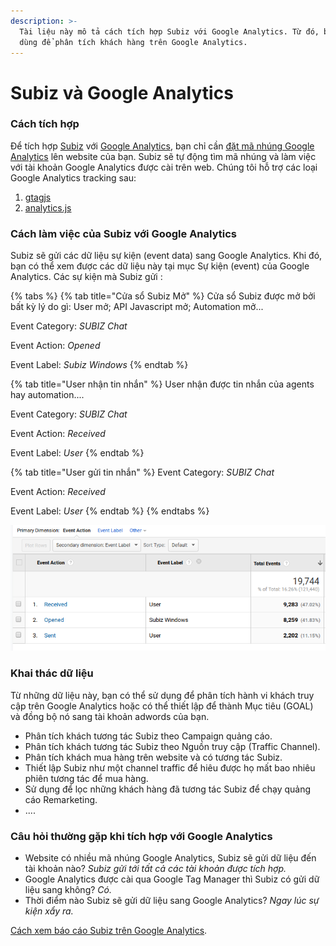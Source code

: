 ```yaml
---
description: >-
  Tài liệu này mô tả cách tích hợp Subiz với Google Analytics. Từ đó, bạn có thể
  dùng để phân tích khách hàng trên Google Analytics.
---
```


# Subiz và Google Analytics

### Cách tích hợp

Để tích hợp [Subiz](https://subiz.com) với [Google Analytics](https://analytics.google.com/analytics/web/), bạn chỉ cần [đặt mã nhúng Google Analytics](https://developers.google.com/analytics/devguides/collection/) lên website của bạn. Subiz sẽ tự động tìm mã nhúng và làm việc với tài khoản Google Analytics được cài trên web.  Chúng tôi hỗ trợ các loại Google Analytics tracking sau: 

1. [gtagjs](https://developers.google.com/analytics/devguides/collection/gtagjs/)
2. [analytics.js](https://developers.google.com/analytics/devguides/collection/analyticsjs/)

### Cách làm việc của Subiz với Google Analytics 

 Subiz sẽ gửi các dữ liệu sự kiện \(event data\) sang Google Analytics. Khi đó, bạn có thể xem được các dữ liệu này tại mục Sự kiện \(event\) của Google Analytics. Các sự kiện mà Subiz gửi : 

{% tabs %}
{% tab title="Cửa sổ Subiz Mở" %}
Cửa sổ Subiz được mở bởi bất kỳ lý do gì: User mở; API Javascript mở; Automation mở... 

Event Category: _SUBIZ Chat_ 

Event Action: _Opened_

Event Label: _Subiz Windows_
{% endtab %}

{% tab title="User nhận tin nhắn" %}
User nhận được tin nhắn của agents hay automation.... 

Event Category: _SUBIZ Chat_ 

Event Action: _Received_

Event Label: _User_
{% endtab %}

{% tab title="User gửi tin nhắn" %}
Event Category: _SUBIZ Chat_ 

Event Action: _Received_

Event Label: _User_
{% endtab %}
{% endtabs %}

![D&#x1EEF; li&#x1EC7;u Subiz g&#x1EED;i sang Google Analytics](../../.gitbook/assets/screenshot-from-2018-11-29-12-38-32.png)

### Khai thác dữ liệu

Từ những dữ liệu này, bạn có thể sử dụng để phân tích hành vi khách truy cập trên Google Analytics hoặc có thể thiết lập để thành Mục tiêu \(GOAL\) và đồng bộ nó sang tài khoản adwords của bạn. 

* Phân tích khách tương tác Subiz theo Campaign quảng cáo.
* Phân tích khách tương tác Subiz theo Nguồn truy cập \(Traffic Channel\).
* Phân tích khách mua hàng trên website và có tương tác Subiz. 
* Thiết lập Subiz như một channel traffic để hiêu được họ mất bao nhiêu phiên tương tác để mua hàng. 
* Sử dụng để lọc những khách hàng đã tương tác Subiz để chạy quảng cáo Remarketing.
* .... 

### Câu hỏi thường gặp khi tích hợp với Google Analytics

* Website có nhiều mã nhúng Google Analytics, Subiz sẽ gửi dữ liệu đến tài khoản nào? _Subiz gửi tới tất cả các tài khoản được tích hợp._
* Google Analytics được cài qua Google Tag Manager thì Subiz có gửi dữ liệu sang không? _Có._ 
* Thời điểm nào Subiz sẽ gửi dữ liệu sang Google Analytics? _Ngay lúc sự kiện xẩy ra._ 

[Cách xem báo cáo Subiz trên Google Analytics](http://help.subiz.com/bao-cao-and-thong-ke/thong-ke-subiz-chat-tren-google-analytics). 

